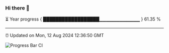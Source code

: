 ### Hi there 👋

⏳ Year progress { ██████████████████▁▁▁▁▁▁▁▁▁▁▁▁ } 61.35 %

---

⏰ Updated on Mon, 12 Aug 2024 12:36:50 GMT

![Progress Bar CI](https://github.com/liununu/liununu/workflows/Progress%20Bar%20CI/badge.svg)
